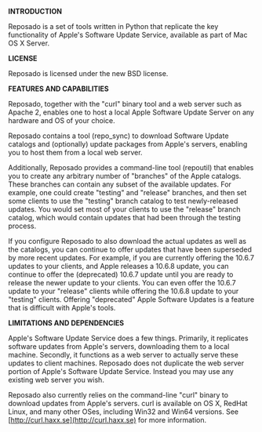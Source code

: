 **INTRODUCTION**

Reposado is a set of tools written in Python that replicate the key functionality of Apple's Software Update Service, available as part of Mac OS X Server.

**LICENSE**

Reposado is licensed under the new BSD license.

**FEATURES AND CAPABILITIES**

Reposado, together with the "curl" binary tool and a web server such as Apache 2, enables one to host a local Apple Software Update Server on any hardware and OS of your choice.

Reposado contains a tool (repo_sync) to download Software Update catalogs and (optionally) update packages from Apple's servers, enabling you to host them from a local web server.

Additionally, Reposado provides a command-line tool (repoutil) that enables you to create any arbitrary number of "branches" of the Apple catalogs. These branches can contain any subset of the available updates. For example, one could create "testing" and "release" branches, and then set some clients to use the "testing" branch catalog to test newly-released updates. You would set most of your clients to use the "release" branch catalog, which would contain updates that had been through the testing process.

If you configure Reposado to also download the actual updates as well as the catalogs, you can continue to offer updates that have been superseded by more recent updates. For example, if you are currently offering the 10.6.7 updates to your clients, and Apple releases a 10.6.8 update, you can continue to offer the (deprecated) 10.6.7 update until you are ready to release the newer update to your clients. You can even offer the 10.6.7 update to your "release" clients while offering the 10.6.8 update to your "testing" clients. Offering "deprecated" Apple Software Updates is a feature that is difficult with Apple's tools.

**LIMITATIONS AND DEPENDENCIES**

Apple's Software Update Service does a few things. Primarily, it replicates software updates from Apple's servers, downloading them to a local machine. Secondly, it functions as a web server to actually serve these updates to client machines. Reposado does not duplicate the web server portion of Apple's Software Update Service. Instead you may use any existing web server you wish.

Reposado also currently relies on the command-line "curl" binary to download updates from Apple's servers. curl is available on OS X, RedHat Linux, and many other OSes, including Win32 and Win64 versions. See [http://curl.haxx.se](http://curl.haxx.se) for more information.
